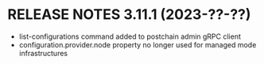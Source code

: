 # RELEASE NOTES 3.11.1 (2023-??-??)

* list-configurations command added to postchain admin gRPC client
* configuration.provider.node property no longer used for managed mode infrastructures
